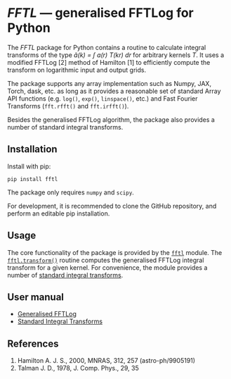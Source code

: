 *FFTL* — generalised FFTLog for Python
======================================

The *FFTL* package for Python contains a routine to calculate integral
transforms of the type *ã(k) = ∫ a(r) T(kr) dr* for arbitrary kernels *T*.  It
uses a modified FFTLog [2] method of Hamilton [1] to efficiently compute the
transform on logarithmic input and output grids.

The package supports any array implementation such as Numpy, JAX, Torch, dask,
etc. as long as it provides a reasonable set of standard Array API functions
(e.g. `log()`, `exp()`, `linspace()`, etc.) and Fast Fourier Transforms
(`fft.rfft()` and `fft.irfft()`).

Besides the generalised FFTLog algorithm, the package also provides a number of
standard integral transforms.


Installation
------------

Install with pip:

    pip install fftl

The package only requires `numpy` and `scipy`.

For development, it is recommended to clone the GitHub repository, and perform
an editable pip installation.


Usage
-----

The core functionality of the package is provided by the [`fftl`] module.  The
[`fftl.transform()`] routine computes the generalised FFTLog integral transform
for a given kernel.  For convenience, the module provides a number of
[standard integral transforms].

[`fftl`]: https://fftl.readthedocs.io/latest/fftl.html
[`fftl.transform()`]: https://fftl.readthedocs.io/latest/fftl.html#fftl.transform
[standard integral transforms]: https://fftl.readthedocs.io/latest/transforms.html


User manual
-----------

* [Generalised FFTLog][`fftl`]
* [Standard Integral Transforms][standard integral transforms]


References
----------

1.  Hamilton A. J. S., 2000, MNRAS, 312, 257 (astro-ph/9905191)
2.  Talman J. D., 1978, J. Comp. Phys., 29, 35
